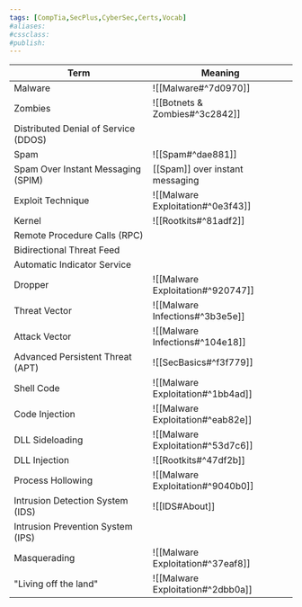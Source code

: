 ```yaml
---
tags: [CompTia,SecPlus,CyberSec,Certs,Vocab]
#aliases:
#cssclass:
#publish:
---
```


| Term                                 | Meaning                           |
| ------------------------------------ | --------------------------------- |
| Malware                              | ![[Malware#^7d0970]]              | 
| Zombies                              | ![[Botnets & Zombies#^3c2842]]    |
| Distributed Denial of Service (DDOS) |                                   |
| Spam                                 | ![[Spam#^dae881]]                 |
| Spam Over Instant Messaging (SPIM)   | [[Spam]] over instant messaging   |
| Exploit Technique                    | ![[Malware Exploitation#^0e3f43]] |
| Kernel                               | ![[Rootkits#^81adf2]]             |
| Remote Procedure Calls (RPC)         |                                   |
| Bidirectional Threat Feed            |                                   |
| Automatic Indicator Service          |                                   |
| Dropper                              | ![[Malware Exploitation#^920747]] |
| Threat Vector                        | ![[Malware Infections#^3b3e5e]]   |
| Attack Vector                        | ![[Malware Infections#^104e18]]   |
| Advanced Persistent Threat (APT)     | ![[SecBasics#^f3f779]]            |
| Shell Code                           | ![[Malware Exploitation#^1bb4ad]] |
| Code Injection                       | ![[Malware Exploitation#^eab82e]] |
| DLL Sideloading                      | ![[Malware Exploitation#^53d7c6]] |
| DLL Injection                        | ![[Rootkits#^47df2b]]             |
| Process Hollowing                    | ![[Malware Exploitation#^9040b0]] |
| Intrusion Detection System (IDS)     | ![[IDS#About]]                    |
| Intrusion Prevention System (IPS)    |                                   |
| Masquerading                         | ![[Malware Exploitation#^37eaf8]] |
| "Living off the land"                | ![[Malware Exploitation#^2dbb0a]] |